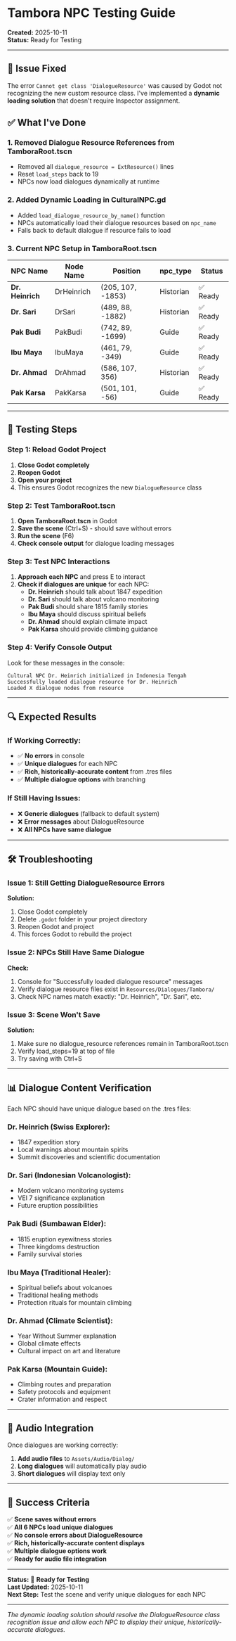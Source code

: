 # Tambora NPC Testing Guide

**Created:** 2025-10-11  
**Status:** Ready for Testing

---

## 🔧 **Issue Fixed**

The error `Cannot get class 'DialogueResource'` was caused by Godot not recognizing the new custom resource class. I've implemented a **dynamic loading solution** that doesn't require Inspector assignment.

## ✅ **What I've Done**

### **1. Removed Dialogue Resource References from TamboraRoot.tscn**
- Removed all `dialogue_resource = ExtResource()` lines
- Reset `load_steps` back to 19
- NPCs now load dialogues dynamically at runtime

### **2. Added Dynamic Loading in CulturalNPC.gd**
- Added `load_dialogue_resource_by_name()` function
- NPCs automatically load their dialogue resources based on `npc_name`
- Falls back to default dialogue if resource fails to load

### **3. Current NPC Setup in TamboraRoot.tscn**

| NPC Name | Node Name | Position | npc_type | Status |
|----------|-----------|----------|----------|---------|
| **Dr. Heinrich** | DrHeinrich | (205, 107, -1853) | Historian | ✅ Ready |
| **Dr. Sari** | DrSari | (489, 88, -1882) | Historian | ✅ Ready |
| **Pak Budi** | PakBudi | (742, 89, -1699) | Guide | ✅ Ready |
| **Ibu Maya** | IbuMaya | (461, 79, -349) | Guide | ✅ Ready |
| **Dr. Ahmad** | DrAhmad | (586, 107, 356) | Historian | ✅ Ready |
| **Pak Karsa** | PakKarsa | (501, 101, -56) | Guide | ✅ Ready |

---

## 🧪 **Testing Steps**

### **Step 1: Reload Godot Project**
1. **Close Godot completely**
2. **Reopen Godot**
3. **Open your project**
4. This ensures Godot recognizes the new `DialogueResource` class

### **Step 2: Test TamboraRoot.tscn**
1. **Open TamboraRoot.tscn** in Godot
2. **Save the scene** (Ctrl+S) - should save without errors
3. **Run the scene** (F6)
4. **Check console output** for dialogue loading messages

### **Step 3: Test NPC Interactions**
1. **Approach each NPC** and press E to interact
2. **Check if dialogues are unique** for each NPC:
   - **Dr. Heinrich** should talk about 1847 expedition
   - **Dr. Sari** should talk about volcano monitoring
   - **Pak Budi** should share 1815 family stories
   - **Ibu Maya** should discuss spiritual beliefs
   - **Dr. Ahmad** should explain climate impact
   - **Pak Karsa** should provide climbing guidance

### **Step 4: Verify Console Output**
Look for these messages in the console:
```
Cultural NPC Dr. Heinrich initialized in Indonesia Tengah
Successfully loaded dialogue resource for Dr. Heinrich
Loaded X dialogue nodes from resource
```

---

## 🔍 **Expected Results**

### **If Working Correctly:**
- ✅ **No errors** in console
- ✅ **Unique dialogues** for each NPC
- ✅ **Rich, historically-accurate content** from .tres files
- ✅ **Multiple dialogue options** with branching

### **If Still Having Issues:**
- ❌ **Generic dialogues** (fallback to default system)
- ❌ **Error messages** about DialogueResource
- ❌ **All NPCs have same dialogue**

---

## 🛠️ **Troubleshooting**

### **Issue 1: Still Getting DialogueResource Errors**
**Solution:**
1. Close Godot completely
2. Delete `.godot` folder in your project directory
3. Reopen Godot and project
4. This forces Godot to rebuild the project

### **Issue 2: NPCs Still Have Same Dialogue**
**Check:**
1. Console for "Successfully loaded dialogue resource" messages
2. Verify dialogue resource files exist in `Resources/Dialogues/Tambora/`
3. Check NPC names match exactly: "Dr. Heinrich", "Dr. Sari", etc.

### **Issue 3: Scene Won't Save**
**Solution:**
1. Make sure no dialogue_resource references remain in TamboraRoot.tscn
2. Verify load_steps=19 at top of file
3. Try saving with Ctrl+S

---

## 📊 **Dialogue Content Verification**

Each NPC should have unique dialogue based on the .tres files:

### **Dr. Heinrich (Swiss Explorer):**
- 1847 expedition story
- Local warnings about mountain spirits
- Summit discoveries and scientific documentation

### **Dr. Sari (Indonesian Volcanologist):**
- Modern volcano monitoring systems
- VEI 7 significance explanation
- Future eruption possibilities

### **Pak Budi (Sumbawan Elder):**
- 1815 eruption eyewitness stories
- Three kingdoms destruction
- Family survival stories

### **Ibu Maya (Traditional Healer):**
- Spiritual beliefs about volcanoes
- Traditional healing methods
- Protection rituals for mountain climbing

### **Dr. Ahmad (Climate Scientist):**
- Year Without Summer explanation
- Global climate effects
- Cultural impact on art and literature

### **Pak Karsa (Mountain Guide):**
- Climbing routes and preparation
- Safety protocols and equipment
- Crater information and respect

---

## 🎵 **Audio Integration**

Once dialogues are working correctly:
1. **Add audio files** to `Assets/Audio/Dialog/`
2. **Long dialogues** will automatically play audio
3. **Short dialogues** will display text only

---

## 🎯 **Success Criteria**

✅ **Scene saves without errors**  
✅ **All 6 NPCs load unique dialogues**  
✅ **No console errors about DialogueResource**  
✅ **Rich, historically-accurate content displays**  
✅ **Multiple dialogue options work**  
✅ **Ready for audio file integration**  

---

**Status:** 🚀 **Ready for Testing**  
**Last Updated:** 2025-10-11  
**Next Step:** Test the scene and verify unique dialogues for each NPC

---

*The dynamic loading solution should resolve the DialogueResource class recognition issue and allow each NPC to display their unique, historically-accurate dialogues.*
